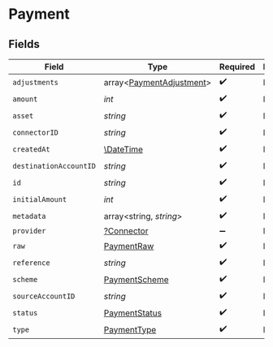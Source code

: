 # Payment


## Fields

| Field                                                                | Type                                                                 | Required                                                             | Description                                                          | Example                                                              |
| -------------------------------------------------------------------- | -------------------------------------------------------------------- | -------------------------------------------------------------------- | -------------------------------------------------------------------- | -------------------------------------------------------------------- |
| `adjustments`                                                        | array<[PaymentAdjustment](../../models/shared/PaymentAdjustment.md)> | :heavy_check_mark:                                                   | N/A                                                                  |                                                                      |
| `amount`                                                             | *int*                                                                | :heavy_check_mark:                                                   | N/A                                                                  | 100                                                                  |
| `asset`                                                              | *string*                                                             | :heavy_check_mark:                                                   | N/A                                                                  | USD                                                                  |
| `connectorID`                                                        | *string*                                                             | :heavy_check_mark:                                                   | N/A                                                                  |                                                                      |
| `createdAt`                                                          | [\DateTime](https://www.php.net/manual/en/class.datetime.php)        | :heavy_check_mark:                                                   | N/A                                                                  |                                                                      |
| `destinationAccountID`                                               | *string*                                                             | :heavy_check_mark:                                                   | N/A                                                                  |                                                                      |
| `id`                                                                 | *string*                                                             | :heavy_check_mark:                                                   | N/A                                                                  | XXX                                                                  |
| `initialAmount`                                                      | *int*                                                                | :heavy_check_mark:                                                   | N/A                                                                  | 100                                                                  |
| `metadata`                                                           | array<string, *string*>                                              | :heavy_check_mark:                                                   | N/A                                                                  |                                                                      |
| `provider`                                                           | [?Connector](../../models/shared/Connector.md)                       | :heavy_minus_sign:                                                   | N/A                                                                  |                                                                      |
| `raw`                                                                | [PaymentRaw](../../models/shared/PaymentRaw.md)                      | :heavy_check_mark:                                                   | N/A                                                                  |                                                                      |
| `reference`                                                          | *string*                                                             | :heavy_check_mark:                                                   | N/A                                                                  |                                                                      |
| `scheme`                                                             | [PaymentScheme](../../models/shared/PaymentScheme.md)                | :heavy_check_mark:                                                   | N/A                                                                  |                                                                      |
| `sourceAccountID`                                                    | *string*                                                             | :heavy_check_mark:                                                   | N/A                                                                  |                                                                      |
| `status`                                                             | [PaymentStatus](../../models/shared/PaymentStatus.md)                | :heavy_check_mark:                                                   | N/A                                                                  |                                                                      |
| `type`                                                               | [PaymentType](../../models/shared/PaymentType.md)                    | :heavy_check_mark:                                                   | N/A                                                                  |                                                                      |